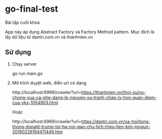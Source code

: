 # go-final-test
Bài tập cuối khóa

App này áp dụng Abstract Factory và Factory Method pattern.
Mục đích là lấy dữ liệu từ dantri.com.vn và thanhnien.vn

## Sử dụng
1. Chạy server

    go run main.go

2. Mở trình duyệt web, điền url có dạng
  
    http://localhost:6969/crawler?url=https://thanhnien.vn/thoi-su/vo-chong-vua-ca-phe-dang-le-nguyen-vu-tranh-chap-ly-hon-quan-diem-cua-vks-1054903.html
    
    Hoặc
    
    http://localhost:6969/crawler?url=https://dantri.com.vn/xa-hoi/tong-thong-donald-trump-toi-ha-noi-gap-chu-tich-trieu-tien-kim-jongun-20190226194411449.htm
    
